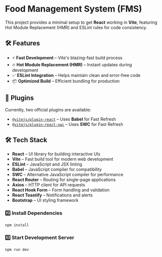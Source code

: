 #  Food Management System (FMS)

This project provides a minimal setup to get **React** working in **Vite**, featuring Hot Module Replacement (HMR) and ESLint rules for code consistency.

## 🛠️ Features

- ⚡ **Fast Development** – Vite's blazing-fast build process
- 🔥 **Hot Module Replacement (HMR)** – Instant updates during development
- ✅ **ESLint Integration** – Helps maintain clean and error-free code
- 📦 **Optimized Build** – Efficient bundling for production

## 📌 Plugins

Currently, two official plugins are available:

- [`@vitejs/plugin-react`](https://github.com/vitejs/vite-plugin-react/blob/main/packages/plugin-react/README.md) – Uses **Babel** for Fast Refresh
- [`@vitejs/plugin-react-swc`](https://github.com/vitejs/vite-plugin-react-swc) – Uses **SWC** for Fast Refresh

## 🛠️ Tech Stack

- **React** – UI library for building interactive UIs
- **Vite** – Fast build tool for modern web development
- **ESLint** – JavaScript and JSX linting
- **Babel** – JavaScript compiler for compatibility
- **SWC** – Alternative JavaScript compiler for performance
- **React Router** – Routing for single-page applications
- **Axios** – HTTP client for API requests
- **React Hook Form** – Form handling and validation
- **React Toastify** – Notifications and alerts
- **Bootstrap** – UI styling framework

### 2️⃣ Install Dependencies
```sh
npm install
```

### 3️⃣ Start Development Server
```sh
npm run dev
```

